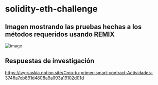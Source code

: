 # solidity-eth-challenge

## Imagen mostrando las pruebas hechas a los métodos requeridos usando REMIX
![image](https://user-images.githubusercontent.com/41027286/182682049-6bab47e4-d69f-4cd0-b88f-18f5dbff69cf.png)


## Respuestas de investigación
https://ivy-saskia.notion.site/Crea-tu-primer-smart-contract-Actividades-3746a7eb891d4808a9a093a19102d01d
